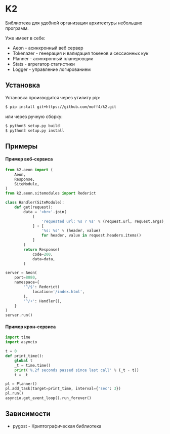 # K2

Библиотека для удобной организации архитектуры небольших программ.  

Уже имеет в себе:  
- Aeon - асинхронный веб сервер  
- Tokenazer - генерация и валидация токенов и сессионных кук  
- Planner - асинхронный планеровщик  
- Stats - агрегатор статистики  
- Logger - управление логированием  

## Установка

Установка производится через утилиту pip:  
```bash
$ pip install git+https://github.com/moff4/k2.git  
```  
или через ручную сборку:  
```bash
$ python3 setup.py build  
$ python3 setup.py install  
```

## Примеры

#### Пример веб-сервиса
```python
from k2.aeon import (
    Aeon,
    Response,
    SiteModule,
)
from k2.aeon.sitemodules import Rederict

class Handler(SiteModule):
    def get(request):
        data = '<br>'.join(
            [
                'requested url: %s ? %s' % (request.url, request.args),
            ] + [
                '%s: %s' % (header, value)
                for header, value in request.headers.items()
            ]
        )
        return Response(
            code=200,
            data=data,
        )

server = Aeon(
    port=8080,
    namespace={
        '^/$': Rederict(
            location='/index.html',
        ),
        '^/+': Handler(),
    }
)
server.run()
```

#### Пример крон-сервиса  
```python
import time
import asyncio

t = 0
def print_time():
    global t
    _t = time.time()
    print('%.2f seconds passed since last call' % (_t - t))
    t = _t

pl = Planner()
pl.add_task(target=print_time, interval={'sec': 3})
pl.run()
asyncio.get_event_loop().run_forever()
```

## Зависимости  
* pygost - Криптографическая библиотека  

